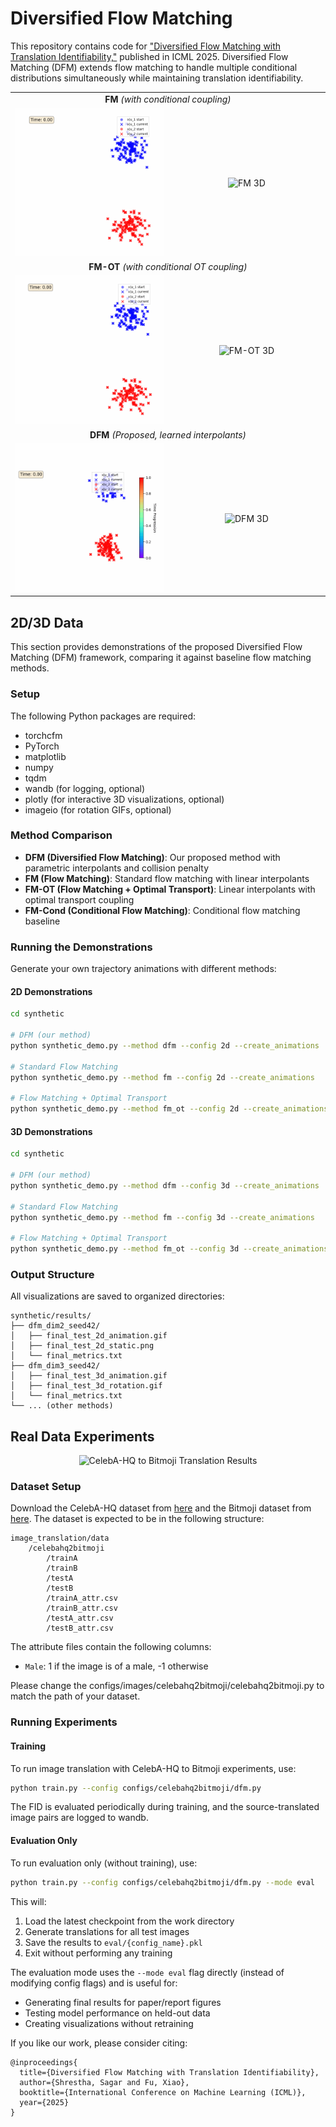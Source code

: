 # Diversified Flow Matching

This repository contains code for ["Diversified Flow Matching with Translation Identifiability,"](https://openreview.net/pdf?id=P0zvNhHGG9) published in ICML 2025.
Diversified Flow Matching (DFM) extends flow matching to handle multiple conditional distributions simultaneously while maintaining translation identifiability.



<div align="center">
<table width="100%">
<tr>
<td align="center" colspan="2">
<strong>FM</strong> <em>(with conditional coupling)</em>
</td>
</tr>
<tr>
<td align="center" width="50%">
<img src="assets/fm_2d.gif" alt="FM 2D" width="100%"/>
</td>
<td align="center" width="50%">
<img src="assets/fm_3d.gif" alt="FM 3D" width="100%"/>
</td>
</tr>
<tr>
<td align="center" colspan="2">
<strong>FM-OT</strong> <em>(with conditional OT coupling)</em>
</td>
</tr>
<tr>
<td align="center" width="50%">
<img src="assets/fm_ot_2d.gif" alt="FM-OT 2D" width="100%"/>
</td>
<td align="center" width="50%">
<img src="assets/fm_ot_3d.gif" alt="FM-OT 3D" width="100%"/>
</td>
</tr>
<tr>
<td align="center" colspan="2">
<strong>DFM</strong> <em>(Proposed, learned interpolants)</em>
</td>
</tr>
<tr>
<td align="center" width="50%">
<img src="assets/dfm_2d.gif" alt="DFM 2D" width="100%"/>
</td>
<td align="center" width="50%">
<img src="assets/dfm_3d.gif" alt="DFM 3D" width="100%"/>
</td>
</tr>
</table>
</div>

## 2D/3D Data
This section provides demonstrations of the proposed Diversified Flow Matching (DFM) framework, comparing it against baseline flow matching methods.

### Setup
The following Python packages are required:
- torchcfm
- PyTorch
- matplotlib
- numpy
- tqdm
- wandb (for logging, optional)
- plotly (for interactive 3D visualizations, optional)
- imageio (for rotation GIFs, optional)

### Method Comparison

- **DFM (Diversified Flow Matching)**: Our proposed method with parametric interpolants and collision penalty
- **FM (Flow Matching)**: Standard flow matching with linear interpolants  
- **FM-OT (Flow Matching + Optimal Transport)**: Linear interpolants with optimal transport coupling
- **FM-Cond (Conditional Flow Matching)**: Conditional flow matching baseline

<!-- ### Trajectory Animation Gallery

The demonstrations show particle flows between two Gaussian mixtures with different conditional labels. Rainbow-colored trajectories indicate time progression from blue (t=0) to red (t=1). The colorbar (shown only in DFM) illustrates the temporal evolution. -->


<!-- **Key Observations:**
- **FM**: Direct linear paths may lead to particle collisions
- **FM-OT**: Optimal transport reduces collisions but uses linear interpolants  
- **DFM**: Learns smooth, collision-avoiding trajectories with parametric interpolants -->

### Running the Demonstrations

Generate your own trajectory animations with different methods:

#### 2D Demonstrations
```bash
cd synthetic

# DFM (our method)
python synthetic_demo.py --method dfm --config 2d --create_animations

# Standard Flow Matching
python synthetic_demo.py --method fm --config 2d --create_animations

# Flow Matching + Optimal Transport
python synthetic_demo.py --method fm_ot --config 2d --create_animations
```

#### 3D Demonstrations
```bash
cd synthetic

# DFM (our method)
python synthetic_demo.py --method dfm --config 3d --create_animations

# Standard Flow Matching
python synthetic_demo.py --method fm --config 3d --create_animations

# Flow Matching + Optimal Transport
python synthetic_demo.py --method fm_ot --config 3d --create_animations
```

### Output Structure

All visualizations are saved to organized directories:
```
synthetic/results/
├── dfm_dim2_seed42/
│   ├── final_test_2d_animation.gif
│   ├── final_test_2d_static.png
│   └── final_metrics.txt
├── dfm_dim3_seed42/
│   ├── final_test_3d_animation.gif
│   ├── final_test_3d_rotation.gif
│   └── final_metrics.txt
└── ... (other methods)
```

<!-- ### Features

- **🎬 Animated Trajectories**: Beautiful rainbow-colored trajectories showing time evolution
- **📊 Interactive 3D**: Plotly-based interactive visualizations with play/pause controls
- **🔄 Rotation Views**: 360° rotating perspectives of 3D trajectories
- **📈 Performance Metrics**: Translation error and Earth Mover's Distance evaluation
- **⚡ Optimized Rendering**: Fast animation generation with smart subsampling -->


## Real Data Experiments

<p align="center">
  <img src="assets/i2i_rebuttal_new_baseline_large.png" alt="CelebA-HQ to Bitmoji Translation Results" width="800"/>
</p>

### Dataset Setup
Download the CelebA-HQ dataset from [here](https://www.kaggle.com/datasets/badasstechie/celebahq-resized-256x256) and the Bitmoji dataset from [here](https://www.kaggle.com/datasets/mostafamozafari/bitmoji-faces). The dataset is expected to be in the following structure:

```
image_translation/data
    /celebahq2bitmoji
        /trainA
        /trainB
        /testA
        /testB
        /trainA_attr.csv
        /trainB_attr.csv
        /testA_attr.csv
        /testB_attr.csv
```
The attribute files contain the following columns:
- `Male`: 1 if the image is of a male, -1 otherwise

Please change the configs/images/celebahq2bitmoji/celebahq2bitmoji.py to match the path of your dataset.

### Running Experiments

#### Training
To run image translation with CelebA-HQ to Bitmoji experiments, use:

```bash
python train.py --config configs/celebahq2bitmoji/dfm.py
```

The FID is evaluated periodically during training, and the source-translated image pairs are logged to wandb.

#### Evaluation Only
To run evaluation only (without training), use:

```bash
python train.py --config configs/celebahq2bitmoji/dfm.py --mode eval
```

This will:
1. Load the latest checkpoint from the work directory
2. Generate translations for all test images
3. Save the results to `eval/{config_name}.pkl`
4. Exit without performing any training

The evaluation mode uses the `--mode eval` flag directly (instead of modifying config flags) and is useful for:
- Generating final results for paper/report figures
- Testing model performance on held-out data
- Creating visualizations without retraining


If you like our work, please consider citing:

```
@inproceedings{
  title={Diversified Flow Matching with Translation Identifiability},
  author={Shrestha, Sagar and Fu, Xiao},
  booktitle={International Conference on Machine Learning (ICML)},
  year={2025}
}
```


